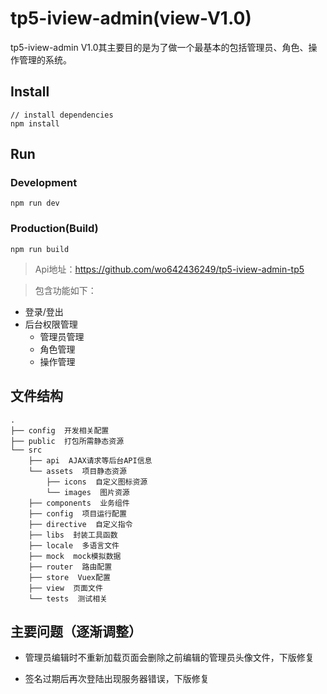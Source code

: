 tp5-iview-admin(view-V1.0)
===================
tp5-iview-admin V1.0其主要目的是为了做一个最基本的包括管理员、角色、操作管理的系统。
## Install
```bush
// install dependencies
npm install
```
## Run
### Development
```bush
npm run dev
```
### Production(Build)
```bush
npm run build
```

> Api地址：https://github.com/wo642436249/tp5-iview-admin-tp5

> 包含功能如下：

+ 登录/登出
+ 后台权限管理
    - 管理员管理
    - 角色管理
    - 操作管理

## 文件结构
```shell
.
├── config  开发相关配置
├── public  打包所需静态资源
└── src
    ├── api  AJAX请求等后台API信息
    └── assets  项目静态资源
        ├── icons  自定义图标资源
        └── images  图片资源
    ├── components  业务组件
    ├── config  项目运行配置
    ├── directive  自定义指令
    ├── libs  封装工具函数
    ├── locale  多语言文件
    ├── mock  mock模拟数据
    ├── router  路由配置
    ├── store  Vuex配置
    ├── view  页面文件
    └── tests  测试相关
```
## 主要问题（逐渐调整）
+ 管理员编辑时不重新加载页面会删除之前编辑的管理员头像文件，下版修复

+ 签名过期后再次登陆出现服务器错误，下版修复
